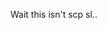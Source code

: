 Wait this isn't scp sl..
<!---
Canarix/Canarix is a ✨ special ✨ repository because its `README.md` (this file) appears on your GitHub profile.
You can click the Preview link to take a look at your changes.
--->
